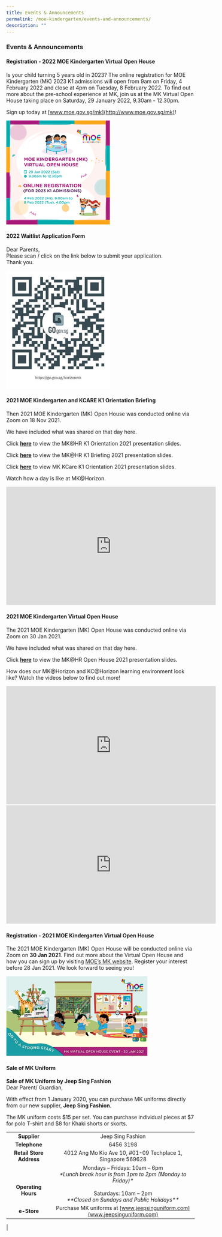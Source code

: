 ```yaml
---
title: Events & Announcements
permalink: /moe-kindergarten/events-and-announcements/
description: ""
---
```

### **Events & Announcements**
#### **Registration - 2022 MOE Kindergarten Virtual Open House**
Is your child turning 5 years old in 2023? The online registration for MOE Kindergarten (MK) 2023 K1 admissions will open from 9am on Friday, 4 February 2022 and close at 4pm on Tuesday, 8 February 2022. To find out more about the pre-school experience at MK, join us at the MK Virtual Open House taking place on Saturday, 29 January 2022, 9.30am - 12.30pm.

Sign up today at [www.moe.gov.sg/mk](http://www.moe.gov.sg/mk)!

<img src="/images/eventandannouncement1.jpg" style="width:55%">

#### **2022 Waitlist Application Form**
Dear Parents,<br>
Please scan / click on the link below to submit your application.<br>
Thank you.

<img src="/images/eventandannouncement2.jpg" style="width:55%">

#### **2021 MOE Kindergarten and KCARE K1 Orientation Briefing**

Then 2021 MOE Kindergarten (MK) Open House was conducted online via Zoom on 18 Nov 2021.  
  
We have included what was shared on that day here.  

Click **[here](/files/orientation1.pdf)** to view the MK@HR K1 Orientation 2021 presentation slides.  

Click **[here](/files/orientation2.pdf)** to view the MK@HR K1 Briefing 2021 presentation slides.   
  
Click **[here](/files/orientation3.pdf)** to view MK KCare K1 Orientation 2021 presentation slides.  
  
Watch how a day is like at MK@Horizon.

<iframe width="560" height="315" src="https://www.youtube.com/embed/G7Xbf18aDpU" title="A Day at MK at Horizon" frameborder="0" allow="accelerometer; autoplay; clipboard-write; encrypted-media; gyroscope; picture-in-picture; web-share" allowfullscreen></iframe>

#### **2021 MOE Kindergarten Virtual Open House**

The 2021 MOE Kindergarten (MK) Open House was conducted online via Zoom on 30 Jan 2021.

We have included what was shared on that day here. 

Click **[here](/files/orientation4.pdf)** to view the MK@HR Open House 2021 presentation slides.

How does our MK@Horizon and KC@Horizon learning environment look like? Watch the videos below to find out more!

<iframe width="560" height="315" src="https://www.youtube.com/embed/Ld6XYgTIfn0" title="MK@Horizon Learning Environment" frameborder="0" allow="accelerometer; autoplay; clipboard-write; encrypted-media; gyroscope; picture-in-picture; web-share" allowfullscreen></iframe>

<iframe width="560" height="315" src="https://www.youtube.com/embed/7ceAdi-oJFI" title="KCare@Horizon Learning Environment" frameborder="0" allow="accelerometer; autoplay; clipboard-write; encrypted-media; gyroscope; picture-in-picture; web-share" allowfullscreen></iframe>

#### **Registration - 2021 MOE Kindergarten Virtual Open House**
The 2021 MOE Kindergarten (MK) Open House will be conducted online via Zoom on **30 Jan 2021**. Find out more about the Virtual Open House and how you can sign up by visiting [MOE’s MK website](https://beta.moe.gov.sg/preschool/moe-kindergarten/mkvirtualopenhouse2021/). Register your interest before 28 Jan 2021. We look forward to seeing you!

<img src="/images/eventandannouncement3.jpg" style="width:75%">

#### **Sale of MK Uniform**
**Sale of MK Uniform by Jeep Sing Fashion**<br>
Dear Parent/ Guardian,

With effect from 1 January 2020, you can purchase MK uniforms directly from our new supplier, **Jeep Sing Fashion**.

The MK uniform costs $15 per set. You can purchase individual pieces at $7 for polo T-shirt and $8 for Khaki shorts or skorts.

|  |  |
|:---:|:---:|
| **Supplier** | Jeep Sing Fashion |
| **Telephone** | 6456 3198 |
| **Retail Store Address** | 4012 Ang Mo Kio Ave 10, #01-09 Techplace 1, Singapore 569628 |
| <br><br>**Operating Hours** | Mondays – Fridays: 10am – 6pm<br>_\*Lunch break hour is from 1pm to 2pm (Monday to Friday)\*_<br><br>Saturdays: 10am – 2pm<br>_\*\*Closed on Sundays and Public Holidays\*\*_|
| **e-Store** | Purchase MK uniforms at [www.jeepsinguniform.com](www.jeepsinguniform.com) | 
|
